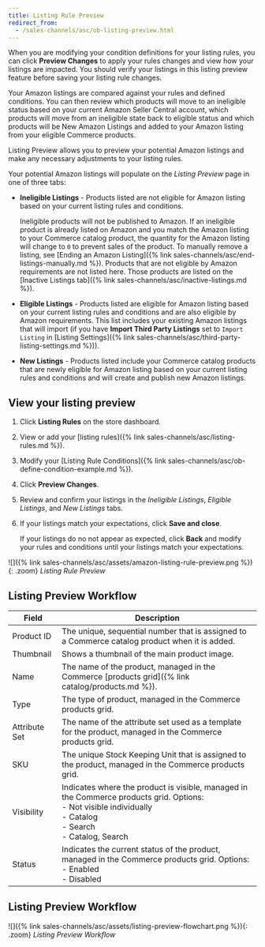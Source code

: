 ```yaml
---
title: Listing Rule Preview
redirect_from:
  - /sales-channels/asc/ob-listing-preview.html
---
```


When you are modifying your condition definitions for your listing rules, you can click **Preview Changes** to apply your rules changes and view how your listings are impacted. You should verify your listings in this listing preview feature before saving your listing rule changes.

Your Amazon listings are compared against your rules and defined conditions. You can then review which products will move to an ineligible status based on your current Amazon Seller Central account, which products will move from an ineligible state back to eligible status and which products will be New Amazon Listings and added to your Amazon listing from your eligible Commerce products.

Listing Preview allows you to preview your potential Amazon listings and make any necessary adjustments to your listing rules.

Your potential Amazon listings will populate on the _Listing Preview_ page in one of three tabs:

- **Ineligible Listings** - Products listed are not eligible for Amazon listing based on your current listing rules and conditions.

   Ineligible products will not be published to Amazon. If an ineligible product is already listed on Amazon and you match the Amazon listing to your Commerce catalog product, the quantity for the Amazon listing will change to `0` to prevent sales of the product. To manually remove a listing, see [Ending an Amazon Listing]({% link sales-channels/asc/end-listings-manually.md %}). Products that are not eligible by Amazon requirements are not listed here. Those products are listed on the [Inactive Listings tab]({% link sales-channels/asc/inactive-listings.md %}).

- **Eligible Listings** - Products listed are eligible for Amazon listing based on your current listing rules and conditions and are also eligible by Amazon requirements. This list includes your existing Amazon listings that will import (if you have **Import Third Party Listings** set to `Import Listing` in [Listing Settings]({% link sales-channels/asc/third-party-listing-settings.md %})).

- **New Listings** - Products listed include your Commerce catalog products that are newly eligible for Amazon listing based on your current listing rules and conditions and will create and publish new Amazon listings.

## View your listing preview

1. Click **Listing Rules** on the store dashboard.

1. View or add your [listing rules]({% link sales-channels/asc/listing-rules.md %}).

1. Modify your [Listing Rule Conditions]({% link sales-channels/asc/ob-define-condition-example.md %}).

1. Click **Preview Changes**.

1. Review and confirm your listings in the _Ineligible Listings_, _Eligible Listings_, and _New Listings_ tabs.

1. If your listings match your expectations, click **Save and close**.

    If your listings do no not appear as expected, click **Back** and modify your rules and conditions until your listings match your expectations.

![]({% link sales-channels/asc/assets/amazon-listing-rule-preview.png %}){: .zoom}
_Listing Rule Preview_

## Listing Preview Workflow

|Field|Description|
|--- |--- |
|Product ID |The unique, sequential number that is assigned to a Commerce catalog product when it is added. |
|Thumbnail |Shows a thumbnail of the main product image. |
|Name |The name of the product, managed in the Commerce [products grid]({% link catalog/products.md %}). |
|Type |The type of product, managed in the Commerce products grid. |
|Attribute Set |The name of the attribute set used as a template for the product, managed in the Commerce products grid. |
|SKU |The unique Stock Keeping Unit that is assigned to the product, managed in the Commerce products grid. |
|Visibility |Indicates where the product is visible, managed in the Commerce products grid. Options:<br/>- Not visible individually<br/>- Catalog<br/>- Search<br/>- Catalog, Search |
|Status |Indicates the current status of the product, managed in the Commerce products grid. Options:<br/>- Enabled<br/>- Disabled |

## Listing Preview Workflow

![]({% link sales-channels/asc/assets/listing-preview-flowchart.png %}){: .zoom}
_Listing Preview Workflow_
